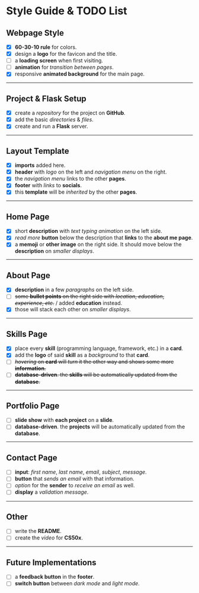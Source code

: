 # **Style Guide & TODO List**

## **Webpage Style**

- [x] **60-30-10 rule** for colors.
- [x] design a **logo** for the favicon and the title.
- [ ] a **loading screen** when first visiting.
- [ ] **animation** for _transition between pages_.
- [x] responsive **animated background** for the main page.

---

## **Project & Flask Setup**

- [x] create a _repository_ for the project on **GitHub**.
- [x] add the basic _directories_ & _files_.
- [x] create and run a **Flask** server.

---

## **Layout Template**

- [x] **imports** added here.
- [x] **header** with _logo_ on the left and _navigation menu_ on the right.
- [x] the _navigation menu_ links to the other **pages**.
- [x] **footer** with _links_ to **socials**.
- [x] this **template** will be _inherited_ by the other **pages**.

---

## **Home Page**

- [x] short **description** with _text typing animation_ on the left side.
- [x] _read more_ **button** below the description that **links** to the **about me page**.
- [x] a **memoji** or **other image** on the right side. It should move below the **description** on _smaller displays_.

---

## **About Page**

- [x] **description** in a few _paragraphs_ on the left side.
- [ ] ~~some **bullet points** on the right side with _location_, _education_, _experience_, _etc_.~~ / added **education** instead.
- [x] those will stack each other on _smaller displays_.

---

## **Skills Page**

- [x] place every **skill** (programming language, framework, etc.) in a **card**.
- [x] add the **logo** of said **skill** as a _background_ to that **card**.
- [ ] ~~_hovering_ on **card** will _turn_ it the other way and shows some more **information**.~~
- [ ] ~~**database-driven**. the **skills** will be automatically updated from the **database**.~~

---

## **Portfolio Page**

- [ ] **slide show** with **each project** on a **slide**.
- [ ] **database-driven**. the **projects** will be automatically updated from the **database**.

---

## **Contact Page**

- [ ] **input**: _first name_, _last name_, _email_, _subject_, _message_.
- [ ] **button** that _sends an email_ with that information.
- [ ] _option_ for the **sender** to _receive an email_ as well.
- [ ] **display** a _validation message_.

---

## **Other**

- [ ] write the **README**.
- [ ] create the _video_ for **CS50x**.

---

## **Future Implementations**

- [ ] a **feedback button** in the **footer**.
- [ ] **switch button** between _dark mode_ and _light mode_.
